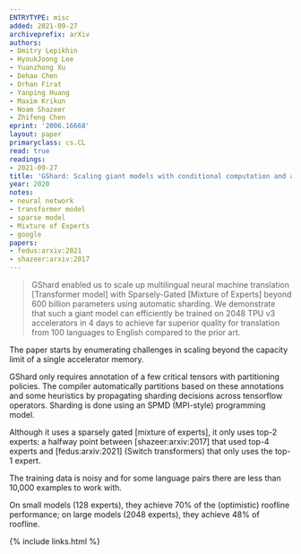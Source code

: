 ```yaml
---
ENTRYTYPE: misc
added: 2021-09-27
archiveprefix: arXiv
authors:
- Dmitry Lepikhin
- HyoukJoong Lee
- Yuanzhong Xu
- Dehao Chen
- Orhan Firat
- Yanping Huang
- Maxim Krikun
- Noam Shazeer
- Zhifeng Chen
eprint: '2006.16668'
layout: paper
primaryclass: cs.CL
read: true
readings:
- 2021-09-27
title: 'GShard: Scaling giant models with conditional computation and automatic sharding'
year: 2020
notes:
- neural network
- transformer model
- sparse model
- Mixture of Experts
- google
papers:
- fedus:arxiv:2021
- shazeer:arxiv:2017
---
```


> GShard enabled us to scale up multilingual neural machine translation
> [Transformer model] with Sparsely-Gated [Mixture of Experts] beyond
> 600 billion parameters using automatic sharding.
> We demonstrate that such a giant model can efficiently be trained
> on 2048 TPU v3 accelerators in 4 days to achieve far superior
> quality for translation from 100 languages to English compared
> to the prior art.

The paper starts by enumerating challenges in scaling beyond the capacity
limit of a single accelerator memory.

GShard only requires annotation of a few critical tensors with partitioning policies.
The compiler automatically partitions based on these annotations and some heuristics
by propagating sharding decisions across tensorflow operators.
Sharding is done using an SPMD (MPI-style) programming model.

Although it uses a sparsely gated [mixture of experts], it only uses top-2 experts: a halfway point between
[shazeer:arxiv:2017] that used top-4 experts and [fedus:arxiv:2021] (Switch transformers) that
only uses the top-1 expert.

The training data is noisy and for some language pairs there are less than
10,000 examples to work with.

On small models (128 experts), they achieve 70% of the (optimistic) roofline performance;
on large models (2048 experts), they achieve 48% of roofline.



{% include links.html %}
